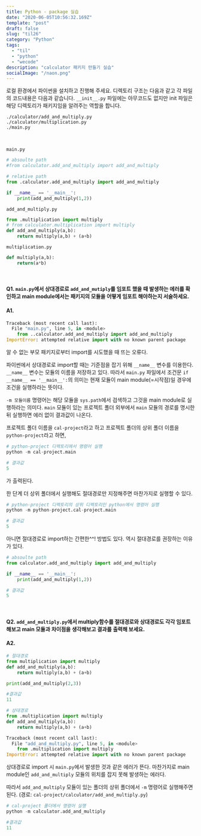```yaml
---
title: Python - package 실습
date: "2020-06-05T10:56:32.169Z"
template: "post"
draft: false
slug: "til26"
category: "Python"
tags:
  - "til"
  - "python"
  - "wecode"
description: "calculator 패키지 만들기 실습"
socialImage: "/naon.png"
---
```


로컬 환경에서 파이썬을 설치하고 진행해 주세요.
디렉토리 구조는 다음과 같고 각 파일의 코드내용은 다음과 같습니다.
`__init__.py` 파일에는 아무코드도 없지만 init 파일은 해당 디렉토리가 패키지임을 알려주는 역할을 합니다.

```
./calculator/add_and_multiply.py
./calculator/multiplication.py
./main.py
```

<br>

`main.py`
```python
# absoulte path
#from calculator.add_and_multiply import add_and_multiply 

# relative path
from .calculator.add_and_multiply import add_and_multiply

if __name__ == '__main__':
    print(add_and_multiply(1,2))
```

`add_and_multiply.py`
```python
from .multiplication import multiply
# from calculator.multiplication import multiply
def add_and_multiply(a,b):
    return multiply(a,b) + (a+b)
```

`multiplication.py`
```python
def multiply(a,b):
    return(a*b)
```

<br>

#### Q1. `main.py`에서 상대경로로 `add_and_mutiply`를 임포트 했을 때 발생하는 에러를 확인하고 main module에서는 패키지의 모듈을 어떻게 임포트 해야하는지 서술하세요.

#### A1. 
```python
Traceback (most recent call last):
  File "main.py", line 5, in <module>
    from ..calculator.add_and_multiply import add_and_multiply
ImportError: attempted relative import with no known parent package
```
알 수 없는 부모 패키지로부터 import를 시도했을 때 뜨는 오류다.

파이썬에서 상대경로로 import할 때는 기준점을 잡기 위해 `__name__` 변수를 이용한다. `__name__` 변수는 모듈의 이름을 저장하고 있다. 따라서 `main.py` 파일에서 조건문 `if __name__ == '__main__':`의 의미는 현재 모듈이 main module(=시작점)일 경우에 조건을 실행하라는 뜻이다.

`-m 모듈이름` 명령어는 해당 모듈을 `sys.path`에서 검색하고 그것을 main module로 실행하라는 의미다. `main` 모듈이 있는 프로젝트 폴더 외부에서 `main` 모듈의 경로를 명시한 뒤 실행하면 에러 없이 결과값이 나온다.

프로젝트 폴더 이름을 `cal-project`라고 하고 프로젝트 폴더의 상위 폴더 이름을 `python-project`라고 하면,
```python
# python-project 디렉토리에서 명령어 실행
python -m cal-project.main
```
```python
# 결과값
5
```
가 출력된다.

한 단계 더 상위 폴더에서 실행해도 절대경로만 지정해주면 마찬가지로 실행할 수 있다.
```python
# python-project 디렉토리의 상위 디렉토리인 python에서 명령어 실행
python -m python-project.cal-project.main
```
```python
# 결과값
5
```

아니면 절대경로로 import하는 간편한^^! 방법도 있다. 역시 절대경로를 권장하는 이유가 있다.

```python
# absoulte path
from calculator.add_and_multiply import add_and_multiply 

if __name__ == '__main__':
    print(add_and_multiply(1,2))
```
```python
# 결과값
5
```

<br>

#### Q2. `add_and_multiply.py`에서 multiply함수를 절대경로와 상대경로도 각각 임포트 해보고 main 모듈과 차이점을 생각해보고 결과를 출력해 보세요.

#### A2.

```python
# 절대경로
from multiplication import multiply
def add_and_multiply(a,b):
    return multiply(a,b) + (a+b)

print(add_and_multiply(2,3))
```
```python
#결과값
11
```

```python
# 상대경로
from .multiplication import multiply
def add_and_multiply(a,b):
    return multiply(a,b) + (a+b)
```
```python
Traceback (most recent call last):
  File "add_and_multiply.py", line 5, in <module>
    from .multiplication import multiply
ImportError: attempted relative import with no known parent package
```
상대경로로 import 시 `main.py`에서 발생한 것과 같은 에러가 뜬다. 마찬가지로 main module인 `add_and_multiply` 모듈의 위치를 잡지 못해 발생하는 에러다.

따라서 `add_and_multiply` 모듈이 있는 폴더의 상위 폴더에서 `-m` 명령어로 실행해주면 된다. (경로: `cal-project/calculator/add_and_multiply.py`)

```python
# cal-project 폴더에서 명령어 실행
python -m calculator.add_and_multiply
```
```python
#결과값
11
```